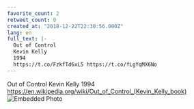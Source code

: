```yaml
---
favorite_count: 2
retweet_count: 0
created_at: "2018-12-22T22:30:56.000Z"
lang: en
full_text: |-
  Out of Control
  Kevin Kelly
  1994
  https://t.co/FzkfTd6xL5 https://t.co/fLgYqMX6No
---
```


Out of Control Kevin Kelly 1994
<https://en.wikipedia.org/wiki/Out_of_Control_(Kevin_Kelly_book)>
![Embedded Photo](https://twitter-media-coderbyheart.s3.eu-north-1.amazonaws.com/1076606036574904320-DvDfeTIW0AA1jrP.jpg)
